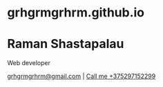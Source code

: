 # grhgrmgrhrm.github.io

# Raman Shastapalau
Web developer

<div id="webaddress">
<a href="mailto:grhgrmgrhrm@gmail.com?subject=Приглашение%20на%20собеседование&body=Здравствуйте!%0AВаш%20опыт%20работы нас%20заинтересовал,%20поэтому%20мы%20приглашаем%20Вас%20на%20собеседование.%0AС%20уважением">grhgrmgrhrm@gmail.com</a>
| <a href="tel:+375297152299">Call me +375297152299</a>
</div>
